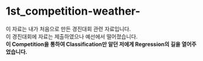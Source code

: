 # 1st_competition-weather-
이 자료는 내가 처음으로 만든 경진대회 관련 자료입니다.  
이 경진대회에 자료는 제출하였으나 예선에서 떨어졌습니다.  
**이 Competition을 통하여 Classification만 알던 저에게 Regression의 길을 열어주었습니다.** 
